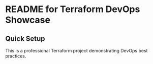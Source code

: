 # README for Terraform DevOps Showcase  
## Quick Setup  
This is a professional Terraform project demonstrating DevOps best practices. 
